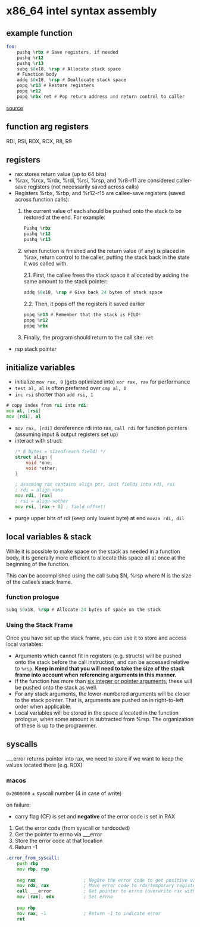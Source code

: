 # x86_64 intel syntax assembly
## example function

```asm
foo:
    pushq %rbx # Save registers, if needed
    pushq %r12
    pushq %r13
    subq $0x18, %rsp # Allocate stack space
    # Function body
    addq $0x18, %rsp # Deallocate stack space
    popq %r13 # Restore registers
    popq %r12
    popq %rbx ret # Pop return address and return control to caller
```
[source](https://cs.brown.edu/courses/cs033/docs/guides/x64_cheatsheet.pdf)
## function arg registers
RDI, RSI, RDX, RCX, R8, R9
## registers
- rax stores return value (up to 64 bits)
- %rax, %rcx, %rdx, %rdi, %rsi, %rsp, and %r8-r11 are considered caller-save registers (not necessarily saved across calls)
- Registers %rbx, %rbp, and %r12-r15 are callee-save registers (saved across function calls):
    1. the current value of each should be pushed onto the stack to be restored at the end. For example: 
        ```asm
        Pushq %rbx
        pushq %r12
        pushq %r13
        ```
    2. when function is finished and the return value (if any) is placed in
%rax, return control to the caller, putting the stack back in the state it was called with. 
        
        2.1. First, the callee frees the stack space it allocated by adding the same amount
        to the stack pointer:
        ```asm
        addq $0x18, %rsp # Give back 24 bytes of stack space
        ```
        2.2. Then, it pops off the registers it saved earlier
        ```asm
        popq %r13 # Remember that the stack is FILO!
        popq %r12
        popq %rbx
        ```
    3. Finally, the program should return to the call site:
`ret`
- rsp stack pointer
## initialize variables
- initialize `mov rax, 0` (gets optimized into) `xor rax, rax` for performance
- `test al, al` is often preferred over `cmp al, 0`
- `inc rsi` shorter than `add rsi, 1`
```asm
# copy index from rsi into rdi: 
mov al, [rsi]
mov [rdi], al
```
- `mov rax, [rdi]` dereference rdi into rax, `call rdi` for function pointers (assuming input & output registers set up)
- interact with struct: 
    ```c
    /* 8 bytes = sizeof(each field) */
    struct align {
        void *one;
        void *other;
    }
    ```
    ```asm
    ; assuming rax contains align ptr, init fields into rdi, rsi
    ; rdi = align->one
    mov rdi, [rax]
    ; rsi = align->other
    mov rsi, [rax + 8] ; field offset!
    ```
- purge upper bits of rdi (keep only lowest byte) at end `movzx rdi, dil`
## local variables & stack
While it is possible to
make space on the stack as needed in a function body, it is generally more efficient to allocate
this space all at once at the beginning of the function.

This can be accomplished using the call
subq $N, %rsp where N is the size of the callee’s stack frame.
### function prologue
```asm
subq $0x18, %rsp # Allocate 24 bytes of space on the stack
```

### Using the Stack Frame
Once you have set up the stack frame, you can use it to store and access local variables:
- Arguments which cannot fit in registers (e.g. structs) will be pushed onto the stack before
the call instruction, and can be accessed relative to `%rsp`. **Keep in mind that you will
need to take the size of the stack frame into account when referencing arguments in this
manner.**
- If the function has more than [six integer or pointer arguments](#function-arg-registers), these will be pushed onto
the stack as well.
- For any stack arguments, the lower-numbered arguments will be closer to the stack
pointer. That is, arguments are pushed on in right-to-left order when applicable.
- Local variables will be stored in the space allocated in the function prologue, when some
amount is subtracted from %rsp. The organization of these is up to the programmer.

## syscalls
___error returns pointer into rax, we need to store if we want to keep the values located there (e.g. RDX)
### macos
`0x2000000` + syscall number (4 in case of write)

on failure:
- carry flag (CF) is set and **negative** of the error code is set in RAX
1. Get the error code (from syscall or hardcoded)
2. Get the pointer to errno via ___error
3. Store the error code at that location
4. Return -1

```asm
.error_from_syscall:
	push rbp
	mov rbp, rsp
	
	neg rax                  ; Negate the error code to get positive value
	mov rdx, rax             ; Move error code to rdx/temporary register
	call ___error            ; Get pointer to errno (overwrite rax with errno)
	mov [rax], edx           ; Set errno
	
	pop rbp
	mov rax, -1              ; Return -1 to indicate error
	ret
```